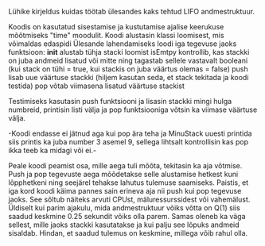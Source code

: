 Lühike kirjeldus kuidas töötab ülesandes kaks tehtud LIFO andmestruktuur.

Koodis on kasutatud sisestamise ja kustutamise ajalise keerukuse mõõtmiseks "time" moodulit. Koodi alustasin klassi loomisest, mis võimaldas edaspidi Ülesande lahendamiseks loodi iga tegevuse jaoks funktsioon:
__init__ alustab tühja stacki loomist
isEmtpy kontrollib, kas stackki on juba andmeid lisatud või mitte ning tagastab sellele vastavalt booleani (kui stack on tühi = true, kui stackis on juba väärtus olemas = false)
push lisab uue väärtuse stackki (hiljem kasutan seda, et stack tekitada ja koodi testida)
pop võtab viimasena lisatud väärtuse stackist

Testimiseks kasutasin push funktsiooni ja lisasin stackki mingi hulga numbreid, printisin listi välja ja pop funktsiooniga võtsin ka viimase väärtuse välja. 

-Koodi endasse ei jätnud aga kui pop ära teha ja MinuStack uuesti printida siis printis ka juba number 3 asemel 9, sellega lihtsalt kontrollisin kas pop ikka teeb ka midagi või ei.-

Peale koodi peamist osa, mille aega tuli mõõta, tekitasin ka aja võtmise. Push ja pop tegevuste aega mõõdetakse selle alustamise hetkest kuni lõpphetkeni ning seejärel tehakse lahutus tulemuse saamiseks. Paistis, et iga kord koodi käima pannes sain erineva aja nii push kui pop tegevuse jaoks. See sõltub näiteks arvuti CPUst, mäluressurssidest või vahemälust. Üldiselt kui parim ajakulu, mida andmestruktuur võiks võtta on Q(1) siis saadud keskmine 0.25 sekundit võiks olla parem. Samas oleneb ka väga sellest, mille jaoks stackki kasutatakse ja kui palju see lõpuks andmeid sisaldab. Hindan, et saadud tulemus on keskmine, millega võib rahul olla. 